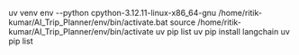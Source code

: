 uv venv env --python cpython-3.12.11-linux-x86_64-gnu 
/home/ritik-kumar/AI_Trip_Planner/env/bin/activate.bat
source /home/ritik-kumar/AI_Trip_Planner/env/bin/activate
uv pip list
uv pip install langchain
uv pip list
